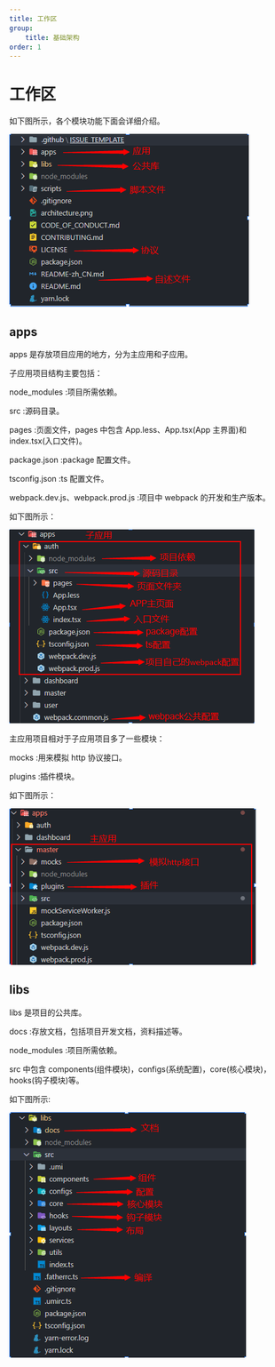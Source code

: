 ```yaml
---
title: 工作区
group:
    title: 基础架构
order: 1
---
```


# 工作区

如下图所示，各个模块功能下面会详细介绍。

![GitFlow](./workspace-img/main.png)

## apps

apps 是存放项目应用的地方，分为主应用和子应用。

子应用项目结构主要包括：

node_modules :项目所需依赖。

src :源码目录。

pages :页面文件，pages 中包含 App.less、App.tsx(App 主界面)和 index.tsx(入口文件)。

package.json :package 配置文件。

tsconfig.json :ts 配置文件。

webpack.dev.js、webpack.prod.js :项目中 webpack 的开发和生产版本。

如下图所示：

![GitFlow](./workspace-img/apps.png)

主应用项目相对于子应用项目多了一些模块：

mocks :用来模拟 http 协议接口。

plugins :插件模块。

如下图所示：

![GitFlow](./workspace-img/apps2.png)

## libs

libs 是项目的公共库。

docs :存放文档，包括项目开发文档，资料描述等。

node_modules :项目所需依赖。

src 中包含 components(组件模块)，configs(系统配置)，core(核心模块)，hooks(钩子模块)等。

如下图所示:

![GitFlow](./workspace-img/libs.png)
